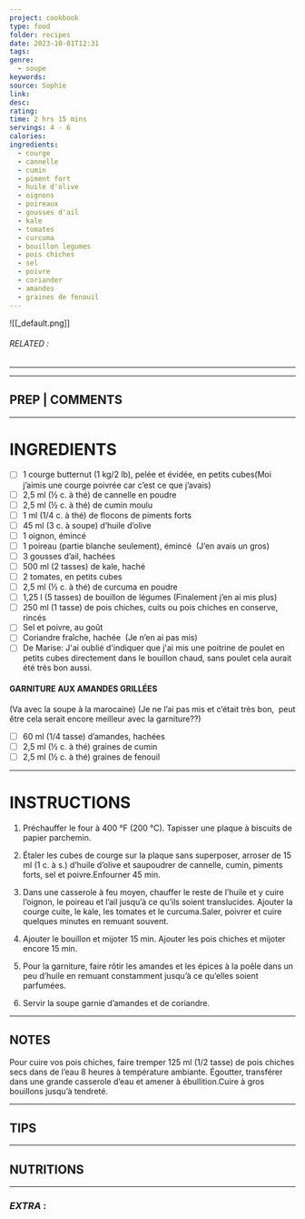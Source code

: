 ```yaml
---
project: cookbook
type: food
folder: recipes
date: 2023-10-01T12:31
tags: 
genre:
  - soupe
keywords: 
source: Sophie
link: 
desc: 
rating: 
time: 2 hrs 15 mins
servings: 4 - 6
calories: 
ingredients:
  - courge
  - cannelle
  - cumin
  - piment fort
  - huile d'olive
  - oignons
  - poireaux
  - gousses d'ail
  - kale
  - tomates
  - curcuma
  - bouillon legumes
  - pois chiches
  - sel
  - poivre
  - coriander
  - amandes
  - graines de fenouil
---
```


![[_default.png]]
###### *RELATED* : 
---


---
## PREP | COMMENTS



---
# INGREDIENTS

- [ ] 1 courge butternut (1 kg/2 lb), pelée et évidée, en petits cubes(Moi j’aimis une courge poivrée car c’est ce que j’avais)
- [ ] 2,5 ml (½ c. à thé) de cannelle en poudre
- [ ] 2,5 ml (½ c. à thé) de cumin moulu
- [ ] 1 ml (1/4 c. à thé) de flocons de piments forts
- [ ] 45 ml (3 c. à soupe) d’huile d’olive
- [ ] 1 oignon, émincé
- [ ] 1 poireau (partie blanche seulement), émincé  (J’en avais un gros)
- [ ] 3 gousses d’ail, hachées
- [ ] 500 ml (2 tasses) de kale, haché
- [ ] 2 tomates, en petits cubes
- [ ] 2,5 ml (½ c. à thé) de curcuma en poudre
- [ ] 1,25 l (5 tasses) de bouillon de légumes (Finalement j’en ai mis plus)
- [ ] 250 ml (1 tasse) de pois chiches, cuits ou pois chiches en conserve, rincés
- [ ] Sel et poivre, au goût
- [ ] Coriandre fraîche, hachée  (Je n’en ai pas mis)
- [ ] De Marise: J'ai oublié d'indiquer que j'ai mis une poitrine de poulet en petits cubes directement dans le bouillon chaud, sans poulet cela aurait été très bon aussi.

#### **GARNITURE AUX AMANDES GRILLÉES** 
(Va avec la soupe à la marocaine) (Je ne l’ai pas mis et c’était très bon,  peut être cela serait encore meilleur avec la garniture??)

- [ ] 60 ml (1/4 tasse) d’amandes, hachées
- [ ] 2,5 ml (½ c. à thé) graines de cumin
- [ ] 2,5 ml (½ c. à thé) graines de fenouil

---
# INSTRUCTIONS

1. Préchauffer le four à 400 °F (200 °C). Tapisser une plaque à biscuits de papier parchemin.
    
2. Étaler les cubes de courge sur la plaque sans superposer, arroser de 15 ml (1 c. à s.) d’huile d’olive et saupoudrer de cannelle, cumin, piments forts, sel et poivre.Enfourner 45 min.
    
3. Dans une casserole à feu moyen, chauffer le reste de l’huile et y cuire l’oignon, le poireau et l’ail jusqu’à ce qu’ils soient translucides. Ajouter la courge cuite, le kale, les tomates et le curcuma.Saler, poivrer et cuire quelques minutes en remuant souvent.
    
4. Ajouter le bouillon et mijoter 15 min. Ajouter les pois chiches et mijoter encore 15 min.
    
5. Pour la garniture, faire rôtir les amandes et les épices à la poêle dans un peu d’huile en remuant constamment jusqu’à ce qu’elles soient parfumées.
    
6. Servir la soupe garnie d’amandes et de coriandre.

---
## NOTES

Pour cuire vos pois chiches, faire tremper 125 ml (1/2 tasse) de pois chiches secs dans de l’eau 8 heures à température ambiante. Égoutter, transférer dans une grande casserole d’eau et amener à ébullition.Cuire à gros bouillons jusqu’à tendreté.

---
## TIPS



---
## NUTRITIONS



---
### *EXTRA* :



